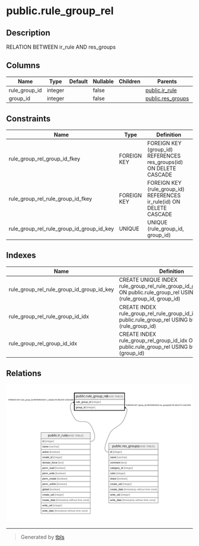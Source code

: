 # public.rule_group_rel

## Description

RELATION BETWEEN ir_rule AND res_groups

## Columns

| Name | Type | Default | Nullable | Children | Parents | Comment |
| ---- | ---- | ------- | -------- | -------- | ------- | ------- |
| rule_group_id | integer |  | false |  | [public.ir_rule](public.ir_rule.md) |  |
| group_id | integer |  | false |  | [public.res_groups](public.res_groups.md) |  |

## Constraints

| Name | Type | Definition |
| ---- | ---- | ---------- |
| rule_group_rel_group_id_fkey | FOREIGN KEY | FOREIGN KEY (group_id) REFERENCES res_groups(id) ON DELETE CASCADE |
| rule_group_rel_rule_group_id_fkey | FOREIGN KEY | FOREIGN KEY (rule_group_id) REFERENCES ir_rule(id) ON DELETE CASCADE |
| rule_group_rel_rule_group_id_group_id_key | UNIQUE | UNIQUE (rule_group_id, group_id) |

## Indexes

| Name | Definition |
| ---- | ---------- |
| rule_group_rel_rule_group_id_group_id_key | CREATE UNIQUE INDEX rule_group_rel_rule_group_id_group_id_key ON public.rule_group_rel USING btree (rule_group_id, group_id) |
| rule_group_rel_rule_group_id_idx | CREATE INDEX rule_group_rel_rule_group_id_idx ON public.rule_group_rel USING btree (rule_group_id) |
| rule_group_rel_group_id_idx | CREATE INDEX rule_group_rel_group_id_idx ON public.rule_group_rel USING btree (group_id) |

## Relations

![er](public.rule_group_rel.svg)

---

> Generated by [tbls](https://github.com/k1LoW/tbls)

